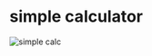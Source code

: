 # simple calculator
![simple calc](https://github.com/user-attachments/assets/73b06eda-945f-479f-bc8d-9cd90a40c42c)
